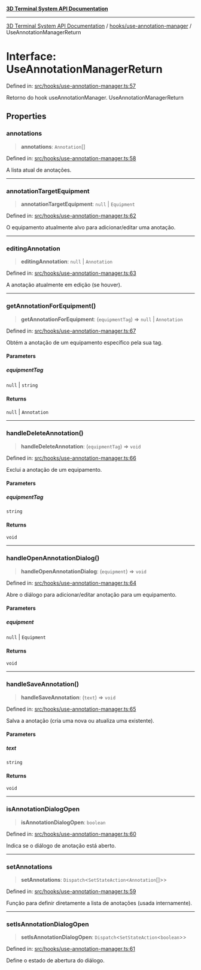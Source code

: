 [**3D Terminal System API Documentation**](../../../README.md)

***

[3D Terminal System API Documentation](../../../README.md) / [hooks/use-annotation-manager](../README.md) / UseAnnotationManagerReturn

# Interface: UseAnnotationManagerReturn

Defined in: [src/hooks/use-annotation-manager.ts:57](https://github.com/Dicommunitas/ThreeJS_Terminal_3D2/blob/50ef787d9f23a1c5f4362ca495ac1334ca854f4f/src/hooks/use-annotation-manager.ts#L57)

Retorno do hook useAnnotationManager.
 UseAnnotationManagerReturn

## Properties

### annotations

> **annotations**: `Annotation`[]

Defined in: [src/hooks/use-annotation-manager.ts:58](https://github.com/Dicommunitas/ThreeJS_Terminal_3D2/blob/50ef787d9f23a1c5f4362ca495ac1334ca854f4f/src/hooks/use-annotation-manager.ts#L58)

A lista atual de anotações.

***

### annotationTargetEquipment

> **annotationTargetEquipment**: `null` \| `Equipment`

Defined in: [src/hooks/use-annotation-manager.ts:62](https://github.com/Dicommunitas/ThreeJS_Terminal_3D2/blob/50ef787d9f23a1c5f4362ca495ac1334ca854f4f/src/hooks/use-annotation-manager.ts#L62)

O equipamento atualmente alvo para adicionar/editar uma anotação.

***

### editingAnnotation

> **editingAnnotation**: `null` \| `Annotation`

Defined in: [src/hooks/use-annotation-manager.ts:63](https://github.com/Dicommunitas/ThreeJS_Terminal_3D2/blob/50ef787d9f23a1c5f4362ca495ac1334ca854f4f/src/hooks/use-annotation-manager.ts#L63)

A anotação atualmente em edição (se houver).

***

### getAnnotationForEquipment()

> **getAnnotationForEquipment**: (`equipmentTag`) => `null` \| `Annotation`

Defined in: [src/hooks/use-annotation-manager.ts:67](https://github.com/Dicommunitas/ThreeJS_Terminal_3D2/blob/50ef787d9f23a1c5f4362ca495ac1334ca854f4f/src/hooks/use-annotation-manager.ts#L67)

Obtém a anotação de um equipamento específico pela sua tag.

#### Parameters

##### equipmentTag

`null` | `string`

#### Returns

`null` \| `Annotation`

***

### handleDeleteAnnotation()

> **handleDeleteAnnotation**: (`equipmentTag`) => `void`

Defined in: [src/hooks/use-annotation-manager.ts:66](https://github.com/Dicommunitas/ThreeJS_Terminal_3D2/blob/50ef787d9f23a1c5f4362ca495ac1334ca854f4f/src/hooks/use-annotation-manager.ts#L66)

Exclui a anotação de um equipamento.

#### Parameters

##### equipmentTag

`string`

#### Returns

`void`

***

### handleOpenAnnotationDialog()

> **handleOpenAnnotationDialog**: (`equipment`) => `void`

Defined in: [src/hooks/use-annotation-manager.ts:64](https://github.com/Dicommunitas/ThreeJS_Terminal_3D2/blob/50ef787d9f23a1c5f4362ca495ac1334ca854f4f/src/hooks/use-annotation-manager.ts#L64)

Abre o diálogo para adicionar/editar anotação para um equipamento.

#### Parameters

##### equipment

`null` | `Equipment`

#### Returns

`void`

***

### handleSaveAnnotation()

> **handleSaveAnnotation**: (`text`) => `void`

Defined in: [src/hooks/use-annotation-manager.ts:65](https://github.com/Dicommunitas/ThreeJS_Terminal_3D2/blob/50ef787d9f23a1c5f4362ca495ac1334ca854f4f/src/hooks/use-annotation-manager.ts#L65)

Salva a anotação (cria uma nova ou atualiza uma existente).

#### Parameters

##### text

`string`

#### Returns

`void`

***

### isAnnotationDialogOpen

> **isAnnotationDialogOpen**: `boolean`

Defined in: [src/hooks/use-annotation-manager.ts:60](https://github.com/Dicommunitas/ThreeJS_Terminal_3D2/blob/50ef787d9f23a1c5f4362ca495ac1334ca854f4f/src/hooks/use-annotation-manager.ts#L60)

Indica se o diálogo de anotação está aberto.

***

### setAnnotations

> **setAnnotations**: `Dispatch`\<`SetStateAction`\<`Annotation`[]\>\>

Defined in: [src/hooks/use-annotation-manager.ts:59](https://github.com/Dicommunitas/ThreeJS_Terminal_3D2/blob/50ef787d9f23a1c5f4362ca495ac1334ca854f4f/src/hooks/use-annotation-manager.ts#L59)

Função para definir diretamente a lista de anotações (usada internamente).

***

### setIsAnnotationDialogOpen

> **setIsAnnotationDialogOpen**: `Dispatch`\<`SetStateAction`\<`boolean`\>\>

Defined in: [src/hooks/use-annotation-manager.ts:61](https://github.com/Dicommunitas/ThreeJS_Terminal_3D2/blob/50ef787d9f23a1c5f4362ca495ac1334ca854f4f/src/hooks/use-annotation-manager.ts#L61)

Define o estado de abertura do diálogo.
